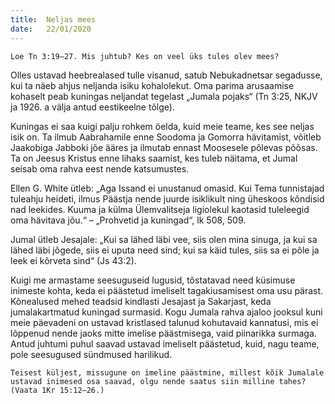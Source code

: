 ```yaml
---
title:  Neljas mees
date:   22/01/2020
---
```



`Loe Tn 3:19–27. Mis juhtub? Kes on veel üks tules olev mees?`

Olles ustavad heebrealased tulle visanud, satub Nebukadnetsar segadusse, kui ta näeb ahjus neljanda isiku kohalolekut. Oma parima arusaamise kohaselt peab kuningas neljandat tegelast „Jumala pojaks“ (Tn 3:25, NKJV ja 1926. a välja antud eestikeelne tõlge).

Kuningas ei saa kuigi palju rohkem öelda, kuid meie teame, kes see neljas isik on. Ta ilmub Aabrahamile enne Soodoma ja Gomorra hävitamist, võitleb Jaakobiga Jabboki jõe ääres ja ilmutab ennast Moosesele põlevas põõsas. Ta on Jeesus Kristus enne lihaks saamist, kes tuleb näitama, et Jumal seisab oma rahva eest nende katsumustes.

Ellen G. White ütleb: „Aga Issand ei unustanud omasid. Kui Tema tunnistajad tuleahju heideti, ilmus Päästja nende juurde isiklikult ning üheskoos kõndisid nad leekides. Kuuma ja külma Ülemvalitseja ligiolekul kaotasid tuleleegid oma hävitava jõu.“ – „Prohvetid ja kuningad“, lk 508, 509.

Jumal ütleb Jesajale: „Kui sa lähed läbi vee, siis olen mina sinuga, ja kui sa lähed läbi jõgede, siis ei uputa need sind; kui sa käid tules, siis sa ei põle ja leek ei kõrveta sind“ (Js 43:2).

Kuigi me armastame seesuguseid lugusid, tõstatavad need küsimuse inimeste kohta, keda ei päästetud imeliselt tagakiusamisest oma usu pärast. Kõnealused mehed teadsid kindlasti Jesajast ja Sakarjast, keda jumalakartmatud kuningad surmasid. Kogu Jumala rahva ajaloo jooksul kuni meie päevadeni on ustavad kristlased talunud kohutavaid kannatusi, mis ei lõppenud nende jaoks mitte imelise päästmisega, vaid piinarikka surmaga. Antud juhtumi puhul saavad ustavad imeliselt päästetud, kuid, nagu teame, pole seesugused sündmused harilikud.

`Teisest küljest, missugune on imeline päästmine, millest kõik Jumalale ustavad inimesed osa saavad, olgu nende saatus siin milline tahes? (Vaata 1Kr 15:12–26.)`
